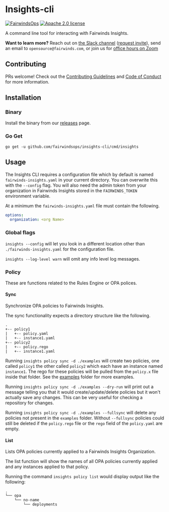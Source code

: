 # Insights-cli

[![FairwindsOps](https://circleci.com/gh/FairwindsOps/insights-cli.svg?style=svg)](https://circleci.com/gh/FairwindsOps/insights-cli)
[![Apache 2.0 license](https://img.shields.io/badge/license-Apache2-brightgreen.svg)](https://opensource.org/licenses/Apache-2.0)

A command line tool for interacting with Fairwinds Insights.

**Want to learn more?** Reach out on [the Slack channel](https://fairwindscommunity.slack.com/messages/fairwinds-insights) ([request invite](https://join.slack.com/t/fairwindscommunity/shared_invite/zt-e3c6vj4l-3lIH6dvKqzWII5fSSFDi1g)), send an email to `opensource@fairwinds.com`, or join us for [office hours on Zoom](https://fairwindscommunity.slack.com/messages/office-hours)


## Contributing

PRs welcome! Check out the [Contributing Guidelines](CONTRIBUTING.md) and
[Code of Conduct](CODE_OF_CONDUCT.md) for more information.

## Installation

### Binary

Install the binary from our [releases](https://github.com/FairwindsOps/insights-cli/releases) page.

### Go Get

```
go get -u github.com/fairwindsops/insights-cli/cmd/insights
```

## Usage

The Insights CLI requires a configuration file which by default is named `fairwinds-insights.yaml` in your current directory. You can overwrite this with the `--config` flag. You will also need the admin token from your organization in Fairwinds Insights stored in the `FAIRWINDS_TOKEN` environment variable.

At a minimum the `fairwinds-insights.yaml` file must contain the following.

```yaml
options:
  organization: <org Name>
```

### Global flags

`insights --config` will let you look in a different location other than `./fairwinds-insights.yaml` for the configuration file.

`insights --log-level warn` will omit any info level log messages.

### Policy

These are functions related to the Rules Engine or OPA polices.

#### Sync

Synchronize OPA policies to Fairwinds Insights.

The sync functionality expects a directory structure like the following.

```
.
+-- policy1
|   +-- policy.yaml
|   +-- instance1.yaml
+-- policy2
|   +-- policy.rego
|   +-- instance1.yaml
```

Running `insights policy sync -d ./examples` will create two policies, one called `policy1` the other called `policy2` which each have an instance named `instance1`. The rego for these policies will be pulled from the `policy.x` file inside that folder. See the [examples](https://github.com/FairwindsOps/insights-plugins/tree/master/plugins/opa/examples) folder for more examples.

Running `insights policy sync -d ./examples --dry-run` will print out a message telling you that it would create/update/delete policies but it won't actually save any changes. This can be very useful for checking a repository for changes.

Running `insights policy sync -d ./examples --fullsync` will delete any policies not present in the `examples` folder. Without `--fullsync` policies could still be deleted if the `policy.rego` file or the `rego` field of the `policy.yaml` are empty.

#### List

Lists OPA policies currently applied to a Fairwinds Insights Organization.

The list function will show the names of all OPA policies currently applied and any instances applied to that policy.

Running the command `insights policy list` would display output like the following:

```
.
└── opa
    └── no-name
        └── deployments
```
